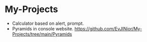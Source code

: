 # My-Projects
- Calculator based on alert, prompt.
- Pyramids in console website. https://github.com/EvJINior/My-Projects/tree/main/Pyramids
